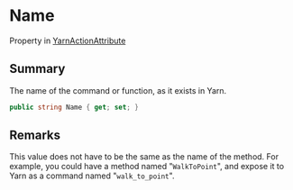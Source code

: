 # Name

Property in [YarnActionAttribute](yarn.unity.yarnactionattribute.md)

## Summary

The name of the command or function, as it exists in Yarn.

```csharp
public string Name { get; set; }
```

## Remarks

This value does not have to be the same as the name of the method. For example, you could have a method named "`WalkToPoint`", and expose it to Yarn as a command named "`walk_to_point`".
